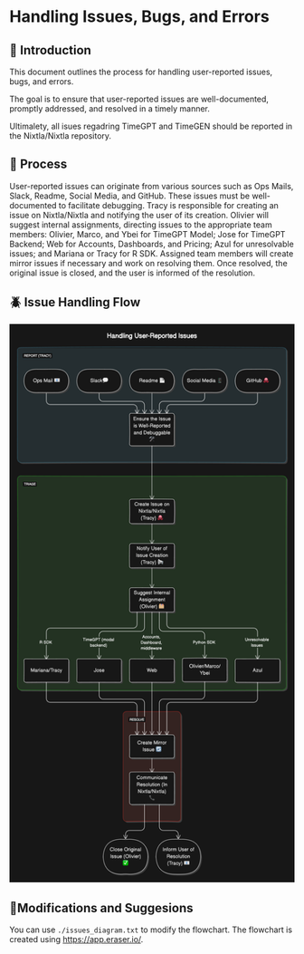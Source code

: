 # Handling Issues, Bugs, and Errors

## 🐞 Introduction
This document outlines the process for handling user-reported issues, bugs, and errors. 

The goal is to ensure that user-reported issues are well-documented, promptly addressed, and resolved in a timely manner.

Ultimalety, all isues regadring TimeGPT and TimeGEN should be reported in the Nixtla/Nixtla repository.


## 🐛 Process
User-reported issues can originate from various sources such as Ops Mails, Slack, Readme, Social Media, and GitHub. These issues must be well-documented to facilitate debugging. Tracy is responsible for creating an issue on Nixtla/Nixtla and notifying the user of its creation. Olivier will suggest internal assignments, directing issues to the appropriate team members: Olivier, Marco, and Ybei for TimeGPT Model; Jose for TimeGPT Backend; Web for Accounts, Dashboards, and Pricing; Azul for unresolvable issues; and Mariana or Tracy for R SDK. Assigned team members will create mirror issues if necessary and work on resolving them. Once resolved, the original issue is closed, and the user is informed of the resolution.


## 🪲 Issue Handling Flow
![Issue flow](flow.png)


## 🐜Modifications and Suggesions
You can use `./issues_diagram.txt` to modify the flowchart. The flowchart is created using https://app.eraser.io/. 
